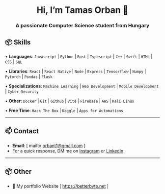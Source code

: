 <h1 align="center">Hi, I’m Tamas Orban 👋</h1>
<h3 align="center">A passionate Computer Science student from Hungary

## 📦 Skills
  
• **Languages**: `Javascript` | `Python` | `Rust` | `Typescript` | `C++` | `Swift` | `HTML` | `CSS` | `SQL`

• **Libraries**: `React` | `React Native` | `Node` | `Express` | `Tensorflow` | `Numpy` | `Pytorch` | `Pandas` | `Flask`

• **Specializations**: `Machine Learning` | `Web Development` | `Mobile Development` | `Cyber Security` 

• **Other**: `Docker` | `Git` | `Github` | `Vite` | `Firebase` | `AWS` | `Kali Linux`

• **Free Time**: `Hack The Box` | `Kaggle` | `Apps for Automations`

---

## 📫 Contact
- **Email**: [ mailto:orbant1@gmail.com ]
- For a quick response, DM me on [Instagram](https://www.instagram.com/mirayatech/) or [LinkedIn](https://www.linkedin.com/in/mirayaabrodi/). 
  
---

## 📦 Other
- 📝 My portfolio Website [ https://betterbyte.net ]





